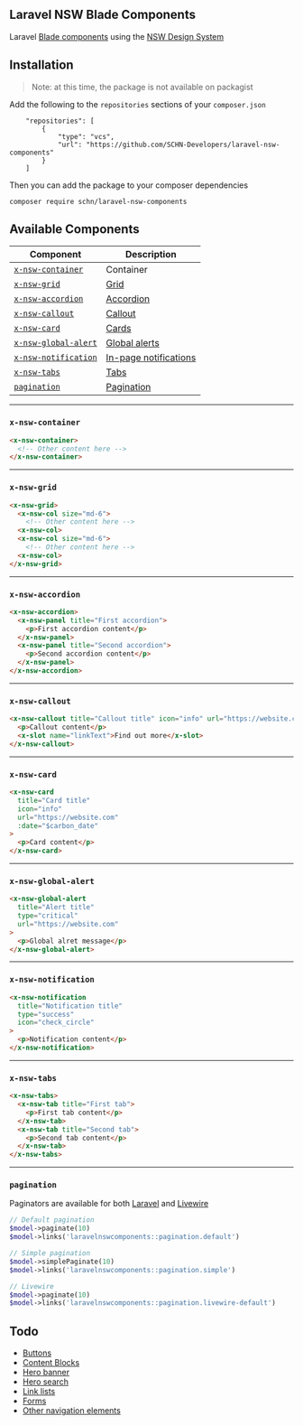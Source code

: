 ## Laravel NSW Blade Components

Laravel [Blade components](https://laravel.com/docs/8.x/blade#components) using the [NSW Design System](https://github.com/digitalnsw/nsw-design-system)

## Installation

> Note: at this time, the package is not available on packagist

Add the following to the `repositories` sections of your `composer.json`

```
    "repositories": [
        {
            "type": "vcs",
            "url": "https://github.com/SCHN-Developers/laravel-nsw-components"
        }
    ]
```

Then you can add the package to your composer dependencies

```shell
composer require schn/laravel-nsw-components
```

## Available Components

| Component                                   | Description                                                                                                                    |
| ------------------------------------------- | ------------------------------------------------------------------------------------------------------------------------------ |
| [`x-nsw-container`](#x-nsw-accordion)       | Container                                                                                                                      |
| [`x-nsw-grid`](#x-nsw-accordion)            | [Grid](https://www.digital.nsw.gov.au/digital-service-toolkit/design-system/digital-styles/layout)                             |
| [`x-nsw-accordion`](#x-nsw-accordion)       | [Accordion](https://digital.nsw.gov.au/digital-service-toolkit/design-system/component-library/accordion)                      |
| [`x-nsw-callout`](#x-nsw-callout)           | [Callout](https://digital.nsw.gov.au/digital-service-toolkit/design-system/component-library/callout)                          |
| [`x-nsw-card`](#x-nsw-card)                 | [Cards](https://digital.nsw.gov.au/digital-service-toolkit/design-system/component-library/cards)                              |
| [`x-nsw-global-alert`](#x-nsw-global-alert) | [Global alerts](https://digital.nsw.gov.au/digital-service-toolkit/design-system/component-library/global-alerts)              |
| [`x-nsw-notification`](#x-nsw-notification) | [In-page notifications](https://digital.nsw.gov.au/digital-service-toolkit/design-system/component-library/page-notifications) |
| [`x-nsw-tabs`](#x-nsw-tabs)                 | [Tabs](https://digital.nsw.gov.au/digital-service-toolkit/design-system/component-library/navigating/tabs)                     |
| [`pagination`](#pagination)                 | [Pagination](https://www.digital.nsw.gov.au/digital-service-toolkit/design-system/component-library/navigating/pagination)     |

---

### `x-nsw-container`

```html
<x-nsw-container>
  <!-- Other content here -->
</x-nsw-container>
```

---

### `x-nsw-grid`

```html
<x-nsw-grid>
  <x-nsw-col size="md-6">
    <!-- Other content here -->
  <x-nsw-col>
  <x-nsw-col size="md-6">
    <!-- Other content here -->
  <x-nsw-col>
</x-nsw-grid>
```

---

### `x-nsw-accordion`

```html
<x-nsw-accordion>
  <x-nsw-panel title="First accordion">
    <p>First accordion content</p>
  </x-nsw-panel>
  <x-nsw-panel title="Second accordion">
    <p>Second accordion content</p>
  </x-nsw-panel>
</x-nsw-accordion>
```

---

### `x-nsw-callout`

```html
<x-nsw-callout title="Callout title" icon="info" url="https://website.com">
  <p>Callout content</p>
  <x-slot name="linkText">Find out more</x-slot>
</x-nsw-callout>
```

---

### `x-nsw-card`

```html
<x-nsw-card
  title="Card title"
  icon="info"
  url="https://website.com"
  :date="$carbon_date"
>
  <p>Card content</p>
</x-nsw-card>
```

---

### `x-nsw-global-alert`

```html
<x-nsw-global-alert
  title="Alert title"
  type="critical"
  url="https://website.com"
>
  <p>Global alret message</p>
</x-nsw-global-alert>
```

---

### `x-nsw-notification`

```html
<x-nsw-notification
  title="Notification title"
  type="success"
  icon="check_circle"
>
  <p>Notification content</p>
</x-nsw-notification>
```

---

### `x-nsw-tabs`

```html
<x-nsw-tabs>
  <x-nsw-tab title="First tab">
    <p>First tab content</p>
  </x-nsw-tab>
  <x-nsw-tab title="Second tab">
    <p>Second tab content</p>
  </x-nsw-tab>
</x-nsw-tabs>
```

---

### `pagination`

Paginators are available for both [Laravel](https://laravel.com/docs/8.x/pagination) and [Livewire](https://laravel-livewire.com/docs/2.x/pagination)

```php
// Default pagination
$model->paginate(10)
$model->links('laravelnswcomponents::pagination.default')

// Simple pagination
$model->simplePaginate(10)
$model->links('laravelnswcomponents::pagination.simple')

// Livewire
$model->paginate(10)
$model->links('laravelnswcomponents::pagination.livewire-default')
```

## Todo

- [Buttons](https://digital.nsw.gov.au/digital-service-toolkit/design-system/component-library/buttons)
- [Content Blocks](https://digital.nsw.gov.au/digital-service-toolkit/design-system/component-library/content-blocks)
- [Hero banner](https://digital.nsw.gov.au/digital-service-toolkit/design-system/component-library/hero-banner)
- [Hero search](https://digital.nsw.gov.au/digital-service-toolkit/design-system/component-library/navigating/hero-search)
- [Link lists](https://digital.nsw.gov.au/digital-service-toolkit/design-system/component-library/link-lists)
- [Forms](https://www.digital.nsw.gov.au/digital-service-toolkit/design-system/component-library/forms)
- [Other navigation elements](https://www.digital.nsw.gov.au/digital-service-toolkit/design-system/component-library)
